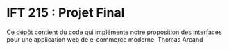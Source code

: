 # IFT 215 : Projet Final
Ce dépôt contient du code qui implémente notre proposition des interfaces pour une application web de e-commerce moderne.
Thomas Arcand
